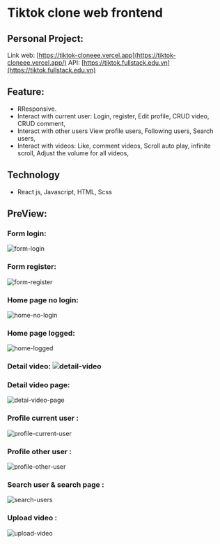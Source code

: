 # Tiktok clone web frontend

## Personal Project:

Link web: [https://tiktok-cloneee.vercel.app](https://tiktok-cloneee.vercel.app/)
API: [https://tiktok.fullstack.edu.vn](https://tiktok.fullstack.edu.vn)

## Feature:

-   RResponsive.
-   Interact with current user:
    Login, register, 
    Edit profile, 
    CRUD video, CRUD comment, 
-   Interact with other users
    View profile users, 
    Following users, 
    Search users, 
-   Interact with videos:
     Like, comment videos, 
     Scroll auto play, infinite scroll, 
     Adjust the volume for all videos,

## Technology

-   React js, Javascript, HTML, Scss

## PreView:

### Form login:

![form-login](https://user-images.githubusercontent.com/99116877/228094955-06bc00f2-d86a-4542-ae0a-061e5a9dcbb6.png)

### Form register:

![form-register](https://user-images.githubusercontent.com/99116877/228095004-514813b2-7d07-4abf-ade0-11d58353a8da.png)

### Home page no login:

![home-no-login](https://user-images.githubusercontent.com/99116877/228095066-6b11380c-7ca6-46d0-a2e7-144fd965699d.png)

### Home page logged:

![home-logged](https://user-images.githubusercontent.com/99116877/228095114-9b65c922-1b07-4538-96ae-48b38b164c86.png)

### Detail video: ![detail-video](https://user-images.githubusercontent.com/99116877/228094657-6cccbefc-a1ff-4798-899d-a5a996848156.png)

### Detail video page:

![detai-video-page](https://user-images.githubusercontent.com/99116877/228095173-29356b5c-c73c-4dc5-8b61-e720f6398099.png)

### Profile current user :

![profile-current-user](https://user-images.githubusercontent.com/99116877/228095252-00424e3d-8440-443b-985b-0b44e5d0d4bf.png)

### Profile other user :

![profile-other-user](https://user-images.githubusercontent.com/99116877/228095295-6744b114-7b21-4ff0-a2a7-02a6f3390bbb.png)

### Search user & search page :

![search-users](https://user-images.githubusercontent.com/99116877/228095349-698d183e-a902-4658-92dc-552184210314.png)

### Upload video :

![upload-video](https://user-images.githubusercontent.com/99116877/228095380-996792ec-5e49-41fe-8e92-b5fd0c80ff9c.png)
